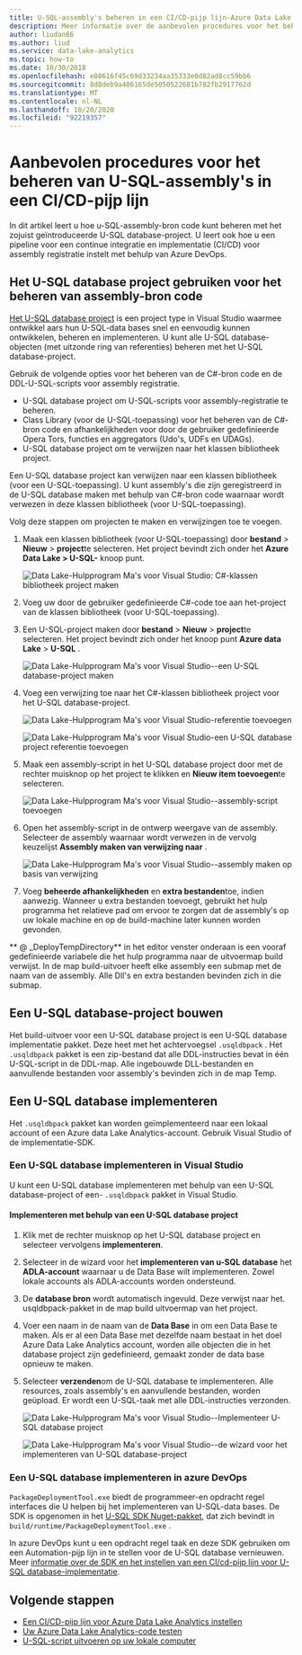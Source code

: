 ```yaml
---
title: U-SQL-assembly's beheren in een CI/CD-pijp lijn-Azure Data Lake
description: Meer informatie over de aanbevolen procedures voor het beheren van U-SQL C#-assembly's in een CI/CD-pijp lijn met Azure DevOps.
author: liudan66
ms.author: liud
ms.service: data-lake-analytics
ms.topic: how-to
ms.date: 10/30/2018
ms.openlocfilehash: e88616f45c69d33234aa35333e0d82ad8cc59bb6
ms.sourcegitcommit: 8d8deb9a406165de5050522681b782fb2917762d
ms.translationtype: MT
ms.contentlocale: nl-NL
ms.lasthandoff: 10/20/2020
ms.locfileid: "92219357"
---
```

# <a name="best-practices-for-managing-u-sql-assemblies-in-a-cicd-pipeline"></a>Aanbevolen procedures voor het beheren van U-SQL-assembly's in een CI/CD-pijp lijn

In dit artikel leert u hoe u-SQL-assembly-bron code kunt beheren met het zojuist geïntroduceerde U-SQL database-project. U leert ook hoe u een pipeline voor een continue integratie en implementatie (CI/CD) voor assembly registratie instelt met behulp van Azure DevOps.

## <a name="use-the-u-sql-database-project-to-manage-assembly-source-code"></a>Het U-SQL database project gebruiken voor het beheren van assembly-bron code

[Het U-SQL database project](data-lake-analytics-data-lake-tools-develop-usql-database.md) is een project type in Visual Studio waarmee ontwikkel aars hun U-SQL-data bases snel en eenvoudig kunnen ontwikkelen, beheren en implementeren. U kunt alle U-SQL database-objecten (met uitzonde ring van referenties) beheren met het U-SQL database-project.

Gebruik de volgende opties voor het beheren van de C#-bron code en de DDL-U-SQL-scripts voor assembly registratie.

- U-SQL database project om U-SQL-scripts voor assembly-registratie te beheren.
- Class Library (voor de U-SQL-toepassing) voor het beheren van de C#-bron code en afhankelijkheden voor door de gebruiker gedefinieerde Opera Tors, functies en aggregators (Udo's, UDFs en UDAGs).
- U-SQL database project om te verwijzen naar het klassen bibliotheek project.

Een U-SQL database project kan verwijzen naar een klassen bibliotheek (voor een U-SQL-toepassing). U kunt assembly's die zijn geregistreerd in de U-SQL database maken met behulp van C#-bron code waarnaar wordt verwezen in deze klassen bibliotheek (voor U-SQL-toepassing).

Volg deze stappen om projecten te maken en verwijzingen toe te voegen.

1. Maak een klassen bibliotheek (voor U-SQL-toepassing) door **bestand**  >  **Nieuw**  >  **project**te selecteren. Het project bevindt zich onder het **Azure Data Lake > U-SQL-** knoop punt.

   ![Data Lake-Hulpprogram Ma's voor Visual Studio: C#-klassen bibliotheek project maken](./media/data-lake-analytics-cicd-manage-assemblies/create-c-sharp-class-library-project.png)

1. Voeg uw door de gebruiker gedefinieerde C#-code toe aan het-project van de klassen bibliotheek (voor U-SQL-toepassing).

1. Een U-SQL-project maken door **bestand**  >  **Nieuw**  >  **project**te selecteren. Het project bevindt zich onder het knoop punt **Azure data Lake**  >  **U-SQL** .

   ![Data Lake-Hulpprogram Ma's voor Visual Studio--een U-SQL database-project maken](media/data-lake-analytics-cicd-manage-assemblies/create-u-sql-database-project.png)

1. Voeg een verwijzing toe naar het C#-klassen bibliotheek project voor het U-SQL database-project.

   ![Data Lake-Hulpprogram Ma's voor Visual Studio-referentie toevoegen](./media/data-lake-analytics-cicd-manage-assemblies/data-lake-tools-add-project-reference.png)

   ![Data Lake-Hulpprogram Ma's voor Visual Studio-een U-SQL database project referentie toevoegen](./media/data-lake-analytics-cicd-manage-assemblies/data-lake-tools-add-project-reference-wizard.png)

1. Maak een assembly-script in het U-SQL database project door met de rechter muisknop op het project te klikken en **Nieuw item toevoegen**te selecteren.

   ![Data Lake-Hulpprogram Ma's voor Visual Studio--assembly-script toevoegen](media/data-lake-analytics-cicd-manage-assemblies/add-assembly-script.png)

1. Open het assembly-script in de ontwerp weergave van de assembly. Selecteer de assembly waarnaar wordt verwezen in de vervolg keuzelijst **Assembly maken van verwijzing naar** .

   ![Data Lake-Hulpprogram Ma's voor Visual Studio--assembly maken op basis van verwijzing](./media/data-lake-analytics-cicd-manage-assemblies/data-lake-tools-create-assembly-from-reference.png)

1. Voeg **beheerde afhankelijkheden** en **extra bestanden**toe, indien aanwezig. Wanneer u extra bestanden toevoegt, gebruikt het hulp programma het relatieve pad om ervoor te zorgen dat de assembly's op uw lokale machine en op de build-machine later kunnen worden gevonden.

** \@ _DeployTempDirectory** in het editor venster onderaan is een vooraf gedefinieerde variabele die het hulp programma naar de uitvoermap build verwijst. In de map build-uitvoer heeft elke assembly een submap met de naam van de assembly. Alle Dll's en extra bestanden bevinden zich in die submap.

## <a name="build-a-u-sql-database-project"></a>Een U-SQL database-project bouwen

Het build-uitvoer voor een U-SQL database project is een U-SQL database implementatie pakket. Deze heet met het achtervoegsel `.usqldbpack` . Het `.usqldbpack` pakket is een zip-bestand dat alle DDL-instructies bevat in één U-SQL-script in de DDL-map. Alle ingebouwde DLL-bestanden en aanvullende bestanden voor assembly's bevinden zich in de map Temp.

## <a name="deploy-a-u-sql-database"></a>Een U-SQL database implementeren

Het `.usqldbpack` pakket kan worden geïmplementeerd naar een lokaal account of een Azure data Lake Analytics-account. Gebruik Visual Studio of de implementatie-SDK.

### <a name="deploy-a-u-sql-database-in-visual-studio"></a>Een U-SQL database implementeren in Visual Studio

U kunt een U-SQL database implementeren met behulp van een U-SQL database-project of een- `.usqldbpack` pakket in Visual Studio.

#### <a name="deploy-by-using-a-u-sql-database-project"></a>Implementeren met behulp van een U-SQL database project

1. Klik met de rechter muisknop op het U-SQL database project en selecteer vervolgens **implementeren**.

1. Selecteer in de wizard voor het **implementeren van u-SQL database** het **ADLA-account** waarnaar u de Data Base wilt implementeren. Zowel lokale accounts als ADLA-accounts worden ondersteund.

1. De **database bron** wordt automatisch ingevuld. Deze verwijst naar het. usqldbpack-pakket in de map build uitvoermap van het project.

1. Voer een naam in de naam van de **Data Base** in om een Data Base te maken. Als er al een Data Base met dezelfde naam bestaat in het doel Azure Data Lake Analytics account, worden alle objecten die in het database project zijn gedefinieerd, gemaakt zonder de data base opnieuw te maken.

1. Selecteer **verzenden**om de U-SQL database te implementeren. Alle resources, zoals assembly's en aanvullende bestanden, worden geüpload. Er wordt een U-SQL-taak met alle DDL-instructies verzonden.

   ![Data Lake-Hulpprogram Ma's voor Visual Studio--Implementeer U-SQL database project](./media/data-lake-analytics-cicd-manage-assemblies/data-lake-tools-deploy-usql-database-project.png)

   ![Data Lake-Hulpprogram Ma's voor Visual Studio--de wizard voor het implementeren van U-SQL database-project](./media/data-lake-analytics-cicd-manage-assemblies/data-lake-tools-deploy-usql-database-project-wizard.png)

### <a name="deploy-a-u-sql-database-in-azure-devops"></a>Een U-SQL database implementeren in azure DevOps

`PackageDeploymentTool.exe` biedt de programmeer-en opdracht regel interfaces die U helpen bij het implementeren van U-SQL-data bases. De SDK is opgenomen in het [U-SQL SDK Nuget-pakket](https://www.nuget.org/packages/Microsoft.Azure.DataLake.USQL.SDK/), dat zich bevindt in `build/runtime/PackageDeploymentTool.exe` .

In azure DevOps kunt u een opdracht regel taak en deze SDK gebruiken om een Automation-pijp lijn in te stellen voor de U-SQL database vernieuwen. Meer [informatie over de SDK en het instellen van een CI/cd-pijp lijn voor U-SQL database-implementatie](data-lake-analytics-cicd-overview.md#deploy-u-sql-database-through-azure-pipelines).

## <a name="next-steps"></a>Volgende stappen

- [Een CI/CD-pijp lijn voor Azure Data Lake Analytics instellen](data-lake-analytics-cicd-overview.md)
- [Uw Azure Data Lake Analytics-code testen](data-lake-analytics-cicd-test.md)
- [U-SQL-script uitvoeren op uw lokale computer](data-lake-analytics-data-lake-tools-local-run.md)
